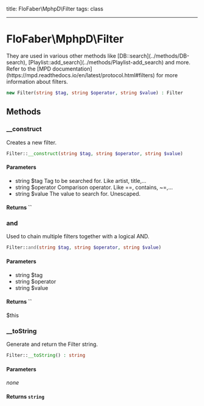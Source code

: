 title: FloFaber\MphpD\Filter
tags: class

---

<h1 class="method-name">FloFaber\MphpD\Filter</h1>
<p>They are used in various other methods like [DB::search](../methods/DB-search), [Playlist::add_search](../methods/Playlist-add_search) and more.
Refer to the [MPD documentation](https://mpd.readthedocs.io/en/latest/protocol.html#filters) for more information about filters.</p>

```php
new Filter(string $tag, string $operator, string $value) : Filter
```

## Methods

<div class="method">
<h3 class="method-name">__construct</h3>
<p>Creates a new filter.</p>

```php
Filter::__construct(string $tag, string $operator, string $value)
```

#### Parameters

*  string $tag Tag to be searched for. Like artist, title,...
*  string $operator Comparison operator. Like ==, contains, ~=,...
*  string $value The value to search for. Unescaped.


#### Returns ``



</div><div class="method">
<h3 class="method-name">and</h3>
<p>Used to chain multiple filters together with a logical AND.</p>

```php
Filter::and(string $tag, string $operator, string $value)
```

#### Parameters

*  string $tag
*  string $operator
*  string $value


#### Returns ``

$this


</div><div class="method">
<h3 class="method-name">__toString</h3>
<p>Generate and return the Filter string.</p>

```php
Filter::__toString() : string
```

#### Parameters

*none*


#### Returns `string`




</div>
